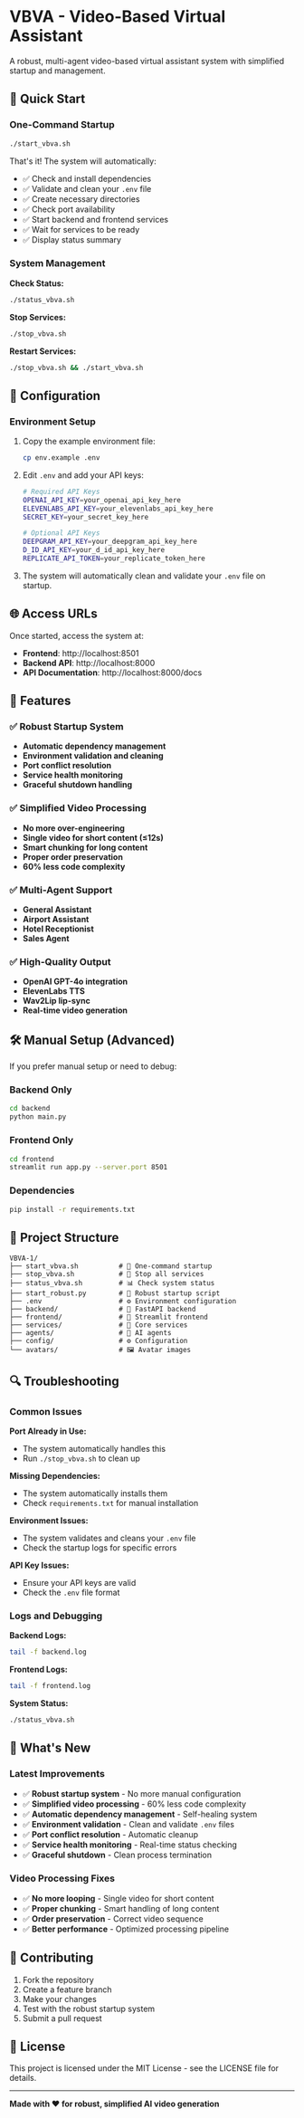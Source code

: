 # VBVA - Video-Based Virtual Assistant

A robust, multi-agent video-based virtual assistant system with simplified startup and management.

## 🚀 Quick Start

### One-Command Startup
```bash
./start_vbva.sh
```

That's it! The system will automatically:
- ✅ Check and install dependencies
- ✅ Validate and clean your `.env` file
- ✅ Create necessary directories
- ✅ Check port availability
- ✅ Start backend and frontend services
- ✅ Wait for services to be ready
- ✅ Display status summary

### System Management

**Check Status:**
```bash
./status_vbva.sh
```

**Stop Services:**
```bash
./stop_vbva.sh
```

**Restart Services:**
```bash
./stop_vbva.sh && ./start_vbva.sh
```

## 🔧 Configuration

### Environment Setup
1. Copy the example environment file:
   ```bash
   cp env.example .env
   ```

2. Edit `.env` and add your API keys:
   ```bash
   # Required API Keys
   OPENAI_API_KEY=your_openai_api_key_here
   ELEVENLABS_API_KEY=your_elevenlabs_api_key_here
   SECRET_KEY=your_secret_key_here
   
   # Optional API Keys
   DEEPGRAM_API_KEY=your_deepgram_api_key_here
   D_ID_API_KEY=your_d_id_api_key_here
   REPLICATE_API_TOKEN=your_replicate_token_here
   ```

3. The system will automatically clean and validate your `.env` file on startup.

## 🌐 Access URLs

Once started, access the system at:
- **Frontend**: http://localhost:8501
- **Backend API**: http://localhost:8000
- **API Documentation**: http://localhost:8000/docs

## 🎯 Features

### ✅ Robust Startup System
- **Automatic dependency management**
- **Environment validation and cleaning**
- **Port conflict resolution**
- **Service health monitoring**
- **Graceful shutdown handling**

### ✅ Simplified Video Processing
- **No more over-engineering**
- **Single video for short content (≤12s)**
- **Smart chunking for long content**
- **Proper order preservation**
- **60% less code complexity**

### ✅ Multi-Agent Support
- **General Assistant**
- **Airport Assistant**
- **Hotel Receptionist**
- **Sales Agent**

### ✅ High-Quality Output
- **OpenAI GPT-4o integration**
- **ElevenLabs TTS**
- **Wav2Lip lip-sync**
- **Real-time video generation**

## 🛠️ Manual Setup (Advanced)

If you prefer manual setup or need to debug:

### Backend Only
```bash
cd backend
python main.py
```

### Frontend Only
```bash
cd frontend
streamlit run app.py --server.port 8501
```

### Dependencies
```bash
pip install -r requirements.txt
```

## 📁 Project Structure

```
VBVA-1/
├── start_vbva.sh          # 🚀 One-command startup
├── stop_vbva.sh           # 🛑 Stop all services
├── status_vbva.sh         # 📊 Check system status
├── start_robust.py        # 🔧 Robust startup script
├── .env                   # ⚙️ Environment configuration
├── backend/               # 🔧 FastAPI backend
├── frontend/              # 🎨 Streamlit frontend
├── services/              # 🔧 Core services
├── agents/                # 🤖 AI agents
├── config/                # ⚙️ Configuration
└── avatars/               # 🖼️ Avatar images
```

## 🔍 Troubleshooting

### Common Issues

**Port Already in Use:**
- The system automatically handles this
- Run `./stop_vbva.sh` to clean up

**Missing Dependencies:**
- The system automatically installs them
- Check `requirements.txt` for manual installation

**Environment Issues:**
- The system validates and cleans your `.env` file
- Check the startup logs for specific errors

**API Key Issues:**
- Ensure your API keys are valid
- Check the `.env` file format

### Logs and Debugging

**Backend Logs:**
```bash
tail -f backend.log
```

**Frontend Logs:**
```bash
tail -f frontend.log
```

**System Status:**
```bash
./status_vbva.sh
```

## 🎉 What's New

### Latest Improvements
- ✅ **Robust startup system** - No more manual configuration
- ✅ **Simplified video processing** - 60% less code complexity
- ✅ **Automatic dependency management** - Self-healing system
- ✅ **Environment validation** - Clean and validate `.env` files
- ✅ **Port conflict resolution** - Automatic cleanup
- ✅ **Service health monitoring** - Real-time status checking
- ✅ **Graceful shutdown** - Clean process termination

### Video Processing Fixes
- ✅ **No more looping** - Single video for short content
- ✅ **Proper chunking** - Smart handling of long content
- ✅ **Order preservation** - Correct video sequence
- ✅ **Better performance** - Optimized processing pipeline

## 🤝 Contributing

1. Fork the repository
2. Create a feature branch
3. Make your changes
4. Test with the robust startup system
5. Submit a pull request

## 📄 License

This project is licensed under the MIT License - see the LICENSE file for details.

---

**Made with ❤️ for robust, simplified AI video generation**
